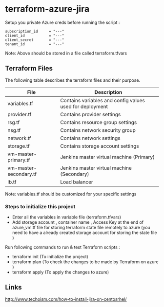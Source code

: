 # terraform-azure-jira

Setup you private Azure creds before running the script :

```
subscription_id     = "---"
client_id           = "---"
client_secret       = "---"
tenant_id           = "---"
```

Note: Above should be stored in a file called terraform.tfvars

## Terraform Files

The following table describes the terraform files and their purpose.  

| File                | Description       | 
| ------------------- | ----------------- | 
| variables.tf      | Contains variables and config values used for deployment| 
| provider.tf       | Contains provider settings     |
| rsg.tf       | Contains resource group settings     |
| nsg.tf            | Contains network security group     |   
| network.tf       | Contains network settings     |
| storage.tf       | Contains storage account settings     |
| vm-master-primary.tf       | Jenkins master virtual machine (Primary)     |
| vm-master-secondary.tf       | Jenkins master virtual machine (Secondary)     |
| lb.tf       | Load balancer     |

Note: variables.tf should be customized for your specific settings

### Steps to initialize this project
- Enter all the variables in variable file (terraform.tfvars)
- Add storage account , container name , Access Key at the end of  azure_vm.tf file for storing terraform state file remotely to azure (you need to have a already created storage account for storing the state file )

Run following commands to run & test Terraform scripts :

- terraform init        (To initialize the project)
- terraform plan        (To check the changes to be made by Terraform on azure )
- terraform apply       (To apply the changes to azure)



## Links

http://www.techoism.com/how-to-install-jira-on-centosrhel/